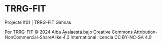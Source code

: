 # TRRG-FIT
Projecte #01 | TRRG-FIT Gimnas



Por TRRG-FIT © 2024 Alba Ayalaestá bajo Creative Commons Attribution-NonCommercial-ShareAlike 4.0 International licencia CC BY-NC-SA 4.0 

